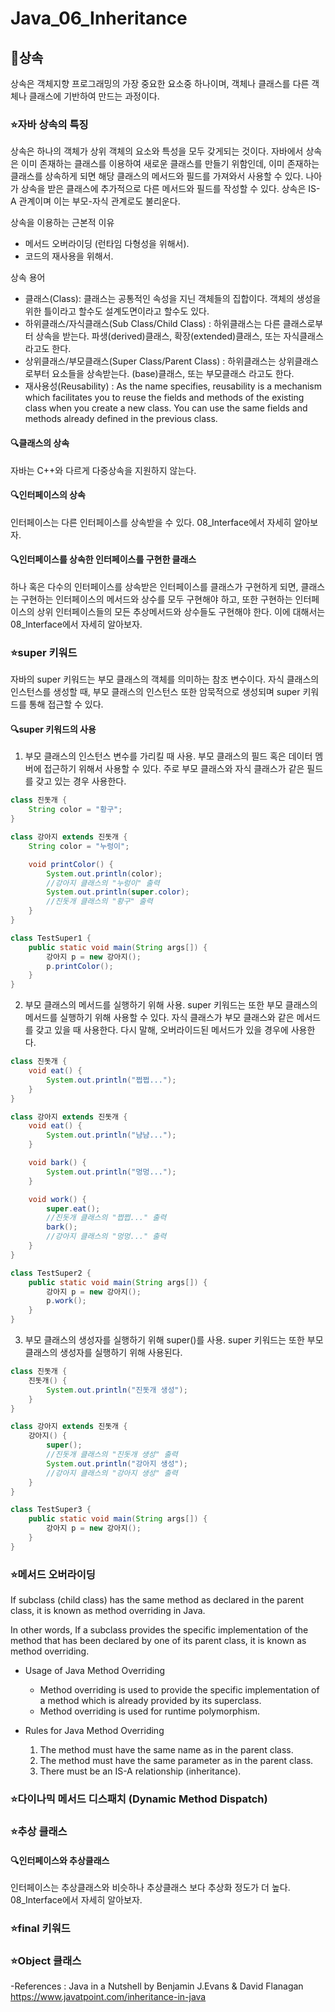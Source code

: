 # Java_06_Inheritance

## :muscle:상속
상속은 객체지향 프로그래밍의 가장 중요한 요소중 하나이며, 객체나 클래스를 다른 객체나 클래스에 기반하여 만드는 과정이다.

### :star:자바 상속의 특징
상속은 하나의 객체가 상위 객체의 요소와 특성을 모두 갖게되는 것이다. 자바에서 상속은 이미 존재하는 클래스를 이용하여 새로운 클래스를 만들기 위함인데, 이미 존재하는 클래스를 상속하게 되면 해당 클래스의 메서드와 필드를 가져와서 사용할 수 있다. 나아가 상속을 받은 클래스에 추가적으로 다른 메서드와 필드를 작성할 수 있다.
상속은 IS-A 관계이며 이는 부모-자식 관계로도 불리운다.

상속을 이용하는 근본적 이유
* 메서드 오버라이딩 (런타임 다형성을 위해서).
* 코드의 재사용을 위해서.

상속 용어
* 클래스(Class): 클래스는 공통적인 속성을 지닌 객체들의 집합이다. 객체의 생성을 위한 틀이라고 할수도 설계도면이라고 할수도 있다.
* 하위클래스/자식클래스(Sub Class/Child Class) : 하위클래스는 다른 클래스로부터 상속을 받는다. 파생(derived)클래스, 확장(extended)클래스, 또는 자식클래스 라고도 한다.
* 상위클래스/부모클래스(Super Class/Parent Class) : 하위클래스는 상위클래스로부터 요소들을 상속받는다. (base)클래스, 또는 부모클래스 라고도 한다.
* 재사용성(Reusability) : As the name specifies, reusability is a mechanism which facilitates you to reuse the fields and methods of the existing class when you create a new class. You can use the same fields and methods already defined in the previous class.
#### :mag:클래스의 상속
자바는 C++와 다르게 다중상속을 지원하지 않는다.

#### :mag:인터페이스의 상속
인터페이스는 다른 인터페이스를 상속받을 수 있다. 08_Interface에서 자세히 알아보자.

#### :mag:인터페이스를 상속한 인터페이스를 구현한 클래스
하나 혹은 다수의 인터페이스를 상속받은 인터페이스를 클래스가 구현하게 되면, 클래스는 구현하는 인터페이스의 메서드와 상수를 모두 구현해야 하고, 또한 구현하는 인터페이스의 상위 인터페이스들의 모든 추상메서드와 상수들도 구현해야 한다.
이에 대해서는 08_Interface에서 자세히 알아보자.

### :star:super 키워드
자바의 super 키워드는 부모 클래스의 객체를 의미하는 참조 변수이다. 자식 클래스의 인스턴스를 생성할 때, 부모 클래스의 인스턴스 또한 암묵적으로 생성되며 super 키워드를 통해 접근할 수 있다.

#### :mag:super 키워드의 사용

1. 부모 클래스의 인스턴스 변수를 가리킬 때 사용.
부모 클래스의 필드 혹은 데이터 멤버에 접근하기 위해서 사용할 수 있다. 주로 부모 클래스와 자식 클래스가 같은 필드를 갖고 있는 경우 사용한다.

```java
class 진돗개 {  
	String color = "황구";  
}  

class 강아지 extends 진돗개 {  
	String color = "누렁이";  

	void printColor() {  
		System.out.println(color);
		//강아지 클래스의 "누렁이" 출력
		System.out.println(super.color);
		//진돗개 클래스의 "황구" 출력
	}  
}  

class TestSuper1 {  
	public static void main(String args[]) {  
		강아지 p = new 강아지();  
		p.printColor();  
	}
}  
```

2. 부모 클래스의 메서드를 실행하기 위해 사용.
super 키워드는 또한 부모 클래스의 메서드를 실행하기 위해 사용할 수 있다. 자식 클래스가 부모 클래스와 같은 메서드를 갖고 있을 때 사용한다. 다시 말해, 오버라이드된 메서드가 있을 경우에 사용한다.

```java
class 진돗개 {  
	void eat() {
		System.out.println("쩝쩝...");
	}  
}  

class 강아지 extends 진돗개 {  
	void eat() {
		System.out.println("냠냠...");
	}  

	void bark() {
		System.out.println("멍멍...");
	}  

	void work() {  
		super.eat();  
		//진돗개 클래스의 "쩝쩝..." 출력
		bark();  
		//강아지 클래스의 "멍멍..." 출력
	}  
}  

class TestSuper2 {  
	public static void main(String args[]) {  
		강아지 p = new 강아지();  
		p.work();  
	}
}  
```

3. 부모 클래스의 생성자를 실행하기 위해 super()를 사용.
super 키워드는 또한 부모 클래스의 생성자를 실행하기 위해 사용된다.

```java
class 진돗개 {  
	진돗개() {
		System.out.println("진돗개 생성");
	}  
}  

class 강아지 extends 진돗개 {  
	강아지() {  
		super();  
		//진돗개 클래스의 "진돗개 생성" 출력
		System.out.println("강아지 생성");  
		//강아지 클래스의 "강아지 생성" 출력
	}  
}  

class TestSuper3 {  
	public static void main(String args[]) {  
		강아지 p = new 강아지();  
	}
}  
```

### :star:메서드 오버라이딩
If subclass (child class) has the same method as declared in the parent class, it is known as method overriding in Java.

In other words, If a subclass provides the specific implementation of the method that has been declared by one of its parent class, it is known as method overriding.

* Usage of Java Method Overriding
  * Method overriding is used to provide the specific implementation of a method which is already provided by its superclass.
  * Method overriding is used for runtime polymorphism.

* Rules for Java Method Overriding
  1. The method must have the same name as in the parent class.
  2. The method must have the same parameter as in the parent class.
  3. There must be an IS-A relationship (inheritance).

### :star:다이나믹 메서드 디스패치 (Dynamic Method Dispatch)

### :star:추상 클래스

#### :mag:인터페이스와 추상클래스
인터페이스는 추상클래스와 비슷하나 추상클래스 보다 추상화 정도가 더 높다. 08_Interface에서 자세히 알아보자.

### :star:final 키워드

### :star:Object 클래스

-References :
Java in a Nutshell by Benjamin J.Evans & David Flanagan  
https://www.javatpoint.com/inheritance-in-java  